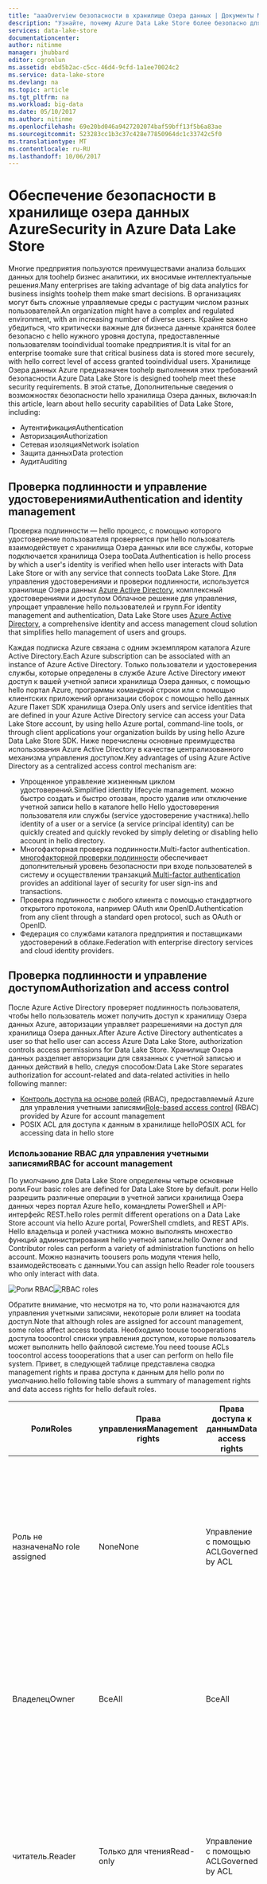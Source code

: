 ```yaml
---
title: "aaaOverview безопасности в хранилище Озера данных | Документы Microsoft"
description: "Узнайте, почему Azure Data Lake Store более безопасно для хранения больших данных"
services: data-lake-store
documentationcenter: 
author: nitinme
manager: jhubbard
editor: cgronlun
ms.assetid: ebd5b2ac-c5cc-46d4-9cfd-1a1ee70024c2
ms.service: data-lake-store
ms.devlang: na
ms.topic: article
ms.tgt_pltfrm: na
ms.workload: big-data
ms.date: 05/10/2017
ms.author: nitinme
ms.openlocfilehash: 69e20bd046a9427202074baf59bff13f5b6a83ae
ms.sourcegitcommit: 523283cc1b3c37c428e77850964dc1c33742c5f0
ms.translationtype: MT
ms.contentlocale: ru-RU
ms.lasthandoff: 10/06/2017
---
```

# <a name="security-in-azure-data-lake-store"></a><span data-ttu-id="78c8a-103">Обеспечение безопасности в хранилище озера данных Azure</span><span class="sxs-lookup"><span data-stu-id="78c8a-103">Security in Azure Data Lake Store</span></span>
<span data-ttu-id="78c8a-104">Многие предприятия пользуются преимуществами анализа больших данных для toohelp бизнес аналитики, их вносимые интеллектуальные решения.</span><span class="sxs-lookup"><span data-stu-id="78c8a-104">Many enterprises are taking advantage of big data analytics for business insights toohelp them make smart decisions.</span></span> <span data-ttu-id="78c8a-105">В организациях могут быть сложные управляемые среды с растущим числом разных пользователей.</span><span class="sxs-lookup"><span data-stu-id="78c8a-105">An organization might have a complex and regulated environment, with an increasing number of diverse users.</span></span> <span data-ttu-id="78c8a-106">Крайне важно убедиться, что критически важные для бизнеса данные хранятся более безопасно с hello нужного уровня доступа, предоставленные пользователям tooindividual toomake предприятия.</span><span class="sxs-lookup"><span data-stu-id="78c8a-106">It is vital for an enterprise toomake sure that critical business data is stored more securely, with hello correct level of access granted tooindividual users.</span></span> <span data-ttu-id="78c8a-107">Хранилище Озера данных Azure предназначен toohelp выполнения этих требований безопасности.</span><span class="sxs-lookup"><span data-stu-id="78c8a-107">Azure Data Lake Store is designed toohelp meet these security requirements.</span></span> <span data-ttu-id="78c8a-108">В этой статье, Дополнительные сведения о возможностях безопасности hello хранилища Озера данных, включая:</span><span class="sxs-lookup"><span data-stu-id="78c8a-108">In this article, learn about hello security capabilities of Data Lake Store, including:</span></span>

* <span data-ttu-id="78c8a-109">Аутентификация</span><span class="sxs-lookup"><span data-stu-id="78c8a-109">Authentication</span></span>
* <span data-ttu-id="78c8a-110">Авторизация</span><span class="sxs-lookup"><span data-stu-id="78c8a-110">Authorization</span></span>
* <span data-ttu-id="78c8a-111">Сетевая изоляция</span><span class="sxs-lookup"><span data-stu-id="78c8a-111">Network isolation</span></span>
* <span data-ttu-id="78c8a-112">Защита данных</span><span class="sxs-lookup"><span data-stu-id="78c8a-112">Data protection</span></span>
* <span data-ttu-id="78c8a-113">Аудит</span><span class="sxs-lookup"><span data-stu-id="78c8a-113">Auditing</span></span>

## <a name="authentication-and-identity-management"></a><span data-ttu-id="78c8a-114">Проверка подлинности и управление удостоверениями</span><span class="sxs-lookup"><span data-stu-id="78c8a-114">Authentication and identity management</span></span>
<span data-ttu-id="78c8a-115">Проверка подлинности — hello процесс, с помощью которого удостоверение пользователя проверяется при hello пользователь взаимодействует с хранилища Озера данных или все службы, которые подключается хранилища Озера tooData.</span><span class="sxs-lookup"><span data-stu-id="78c8a-115">Authentication is hello process by which a user's identity is verified when hello user interacts with Data Lake Store or with any service that connects tooData Lake Store.</span></span> <span data-ttu-id="78c8a-116">Для управления удостоверениями и проверки подлинности, используется хранилище Озера данных [Azure Active Directory](../active-directory/active-directory-whatis.md), комплексный удостоверениями и доступом Облачное решение для управления, упрощает управление hello пользователей и групп.</span><span class="sxs-lookup"><span data-stu-id="78c8a-116">For identity management and authentication, Data Lake Store uses [Azure Active Directory](../active-directory/active-directory-whatis.md), a comprehensive identity and access management cloud solution that simplifies hello management of users and groups.</span></span>

<span data-ttu-id="78c8a-117">Каждая подписка Azure связана с одним экземпляром каталога Azure Active Directory.</span><span class="sxs-lookup"><span data-stu-id="78c8a-117">Each Azure subscription can be associated with an instance of Azure Active Directory.</span></span> <span data-ttu-id="78c8a-118">Только пользователи и удостоверения службы, которые определены в службе Azure Active Directory имеют доступ к вашей учетной записи хранилища Озера данных, с помощью hello портал Azure, программы командной строки или с помощью клиентских приложений организации сборок с помощью hello данных Azure Пакет SDK хранилища Озера.</span><span class="sxs-lookup"><span data-stu-id="78c8a-118">Only users and service identities that are defined in your Azure Active Directory service can access your Data Lake Store account, by using hello Azure portal, command-line tools, or through client applications your organization builds by using hello Azure Data Lake Store SDK.</span></span> <span data-ttu-id="78c8a-119">Ниже перечислены основные преимущества использования Azure Active Directory в качестве централизованного механизма управления доступом.</span><span class="sxs-lookup"><span data-stu-id="78c8a-119">Key advantages of using Azure Active Directory as a centralized access control mechanism are:</span></span>

* <span data-ttu-id="78c8a-120">Упрощенное управление жизненным циклом удостоверений.</span><span class="sxs-lookup"><span data-stu-id="78c8a-120">Simplified identity lifecycle management.</span></span> <span data-ttu-id="78c8a-121">можно быстро создать и быстро отозван, просто удалив или отключение учетной записи hello в каталоге hello Hello удостоверения пользователя или службы (service удостоверение участника).</span><span class="sxs-lookup"><span data-stu-id="78c8a-121">hello identity of a user or a service (a service principal identity) can be quickly created and quickly revoked by simply deleting or disabling hello account in hello directory.</span></span>
* <span data-ttu-id="78c8a-122">Многофакторная проверка подлинности.</span><span class="sxs-lookup"><span data-stu-id="78c8a-122">Multi-factor authentication.</span></span> <span data-ttu-id="78c8a-123">[многофакторной проверки подлинности](../multi-factor-authentication/multi-factor-authentication.md) обеспечивает дополнительный уровень безопасности при входе пользователей в систему и осуществлении транзакций.</span><span class="sxs-lookup"><span data-stu-id="78c8a-123">[Multi-factor authentication](../multi-factor-authentication/multi-factor-authentication.md) provides an additional layer of security for user sign-ins and transactions.</span></span>
* <span data-ttu-id="78c8a-124">Проверка подлинности с любого клиента с помощью стандартного открытого протокола, например OAuth или OpenID.</span><span class="sxs-lookup"><span data-stu-id="78c8a-124">Authentication from any client through a standard open protocol, such as OAuth or OpenID.</span></span>
* <span data-ttu-id="78c8a-125">Федерация со службами каталога предприятия и поставщиками удостоверений в облаке.</span><span class="sxs-lookup"><span data-stu-id="78c8a-125">Federation with enterprise directory services and cloud identity providers.</span></span>

## <a name="authorization-and-access-control"></a><span data-ttu-id="78c8a-126">Проверка подлинности и управление доступом</span><span class="sxs-lookup"><span data-stu-id="78c8a-126">Authorization and access control</span></span>
<span data-ttu-id="78c8a-127">После Azure Active Directory проверяет подлинность пользователя, чтобы hello пользователь может получить доступ к хранилищу Озера данных Azure, авторизации управляет разрешениями на доступ для хранилища Озера данных.</span><span class="sxs-lookup"><span data-stu-id="78c8a-127">After Azure Active Directory authenticates a user so that hello user can access Azure Data Lake Store, authorization controls access permissions for Data Lake Store.</span></span> <span data-ttu-id="78c8a-128">Хранилище Озера данных разделяет авторизации для связанных с учетной записью и данных действий в hello, следуя способом:</span><span class="sxs-lookup"><span data-stu-id="78c8a-128">Data Lake Store separates authorization for account-related and data-related activities in hello following manner:</span></span>

* <span data-ttu-id="78c8a-129">[Контроль доступа на основе ролей](../active-directory/role-based-access-control-what-is.md) (RBAC), предоставляемый Azure для управления учетными записями</span><span class="sxs-lookup"><span data-stu-id="78c8a-129">[Role-based access control](../active-directory/role-based-access-control-what-is.md) (RBAC) provided by Azure for account management</span></span>
* <span data-ttu-id="78c8a-130">POSIX ACL для доступа к данным в хранилище hello</span><span class="sxs-lookup"><span data-stu-id="78c8a-130">POSIX ACL for accessing data in hello store</span></span>

### <a name="rbac-for-account-management"></a><span data-ttu-id="78c8a-131">Использование RBAC для управления учетными записями</span><span class="sxs-lookup"><span data-stu-id="78c8a-131">RBAC for account management</span></span>
<span data-ttu-id="78c8a-132">По умолчанию для Data Lake Store определены четыре основные роли.</span><span class="sxs-lookup"><span data-stu-id="78c8a-132">Four basic roles are defined for Data Lake Store by default.</span></span> <span data-ttu-id="78c8a-133">роли Hello разрешить различные операции в учетной записи хранилища Озера данных через портал Azure hello, командлеты PowerShell и API-интерфейс REST.</span><span class="sxs-lookup"><span data-stu-id="78c8a-133">hello roles permit different operations on a Data Lake Store account via hello Azure portal, PowerShell cmdlets, and REST APIs.</span></span> <span data-ttu-id="78c8a-134">Hello владельца и ролей участника можно выполнять множество функций администрирования hello учетной записи.</span><span class="sxs-lookup"><span data-stu-id="78c8a-134">hello Owner and Contributor roles can perform a variety of administration functions on hello account.</span></span> <span data-ttu-id="78c8a-135">Можно назначить toousers роль модуля чтения hello, взаимодействовать с данными.</span><span class="sxs-lookup"><span data-stu-id="78c8a-135">You can assign hello Reader role toousers who only interact with data.</span></span>

<span data-ttu-id="78c8a-136">![Роли RBAC](./media/data-lake-store-security-overview/rbac-roles.png "Роли RBAC")</span><span class="sxs-lookup"><span data-stu-id="78c8a-136">![RBAC roles](./media/data-lake-store-security-overview/rbac-roles.png "RBAC roles")</span></span>

<span data-ttu-id="78c8a-137">Обратите внимание, что несмотря на то, что роли назначаются для управления учетными записями, некоторые роли влияет на toodata доступ.</span><span class="sxs-lookup"><span data-stu-id="78c8a-137">Note that although roles are assigned for account management, some roles affect access toodata.</span></span> <span data-ttu-id="78c8a-138">Необходимо toouse toooperations доступа toocontrol списки управления доступом, которые пользователь может выполнить hello файловой системе.</span><span class="sxs-lookup"><span data-stu-id="78c8a-138">You need toouse ACLs toocontrol access toooperations that a user can perform on hello file system.</span></span> <span data-ttu-id="78c8a-139">Привет, в следующей таблице представлена сводка management rights и права доступа к данным для hello роли по умолчанию.</span><span class="sxs-lookup"><span data-stu-id="78c8a-139">hello following table shows a summary of management rights and data access rights for hello default roles.</span></span>

| <span data-ttu-id="78c8a-140">Роли</span><span class="sxs-lookup"><span data-stu-id="78c8a-140">Roles</span></span> | <span data-ttu-id="78c8a-141">Права управления</span><span class="sxs-lookup"><span data-stu-id="78c8a-141">Management rights</span></span> | <span data-ttu-id="78c8a-142">Права доступа к данным</span><span class="sxs-lookup"><span data-stu-id="78c8a-142">Data access rights</span></span> | <span data-ttu-id="78c8a-143">Пояснение</span><span class="sxs-lookup"><span data-stu-id="78c8a-143">Explanation</span></span> |
| --- | --- | --- | --- |
| <span data-ttu-id="78c8a-144">Роль не назначена</span><span class="sxs-lookup"><span data-stu-id="78c8a-144">No role assigned</span></span> |<span data-ttu-id="78c8a-145">None</span><span class="sxs-lookup"><span data-stu-id="78c8a-145">None</span></span> |<span data-ttu-id="78c8a-146">Управление с помощью ACL</span><span class="sxs-lookup"><span data-stu-id="78c8a-146">Governed by ACL</span></span> |<span data-ttu-id="78c8a-147">Hello пользователь не может использовать hello Azure portal или Azure PowerShell командлеты toobrowse хранилища Озера данных.</span><span class="sxs-lookup"><span data-stu-id="78c8a-147">hello user cannot use hello Azure portal or Azure PowerShell cmdlets toobrowse Data Lake Store.</span></span> <span data-ttu-id="78c8a-148">Hello пользователь может использовать средства командной строки.</span><span class="sxs-lookup"><span data-stu-id="78c8a-148">hello user can use command-line tools only.</span></span> |
| <span data-ttu-id="78c8a-149">Владелец</span><span class="sxs-lookup"><span data-stu-id="78c8a-149">Owner</span></span> |<span data-ttu-id="78c8a-150">Все</span><span class="sxs-lookup"><span data-stu-id="78c8a-150">All</span></span> |<span data-ttu-id="78c8a-151">Все</span><span class="sxs-lookup"><span data-stu-id="78c8a-151">All</span></span> |<span data-ttu-id="78c8a-152">роль владельца Hello — привилегированного пользователя.</span><span class="sxs-lookup"><span data-stu-id="78c8a-152">hello Owner role is a superuser.</span></span> <span data-ttu-id="78c8a-153">Эта роль, могут управлять всем и имеет полный доступ toodata.</span><span class="sxs-lookup"><span data-stu-id="78c8a-153">This role can manage everything and has full access toodata.</span></span> |
| <span data-ttu-id="78c8a-154">читатель.</span><span class="sxs-lookup"><span data-stu-id="78c8a-154">Reader</span></span> |<span data-ttu-id="78c8a-155">Только для чтения</span><span class="sxs-lookup"><span data-stu-id="78c8a-155">Read-only</span></span> |<span data-ttu-id="78c8a-156">Управление с помощью ACL</span><span class="sxs-lookup"><span data-stu-id="78c8a-156">Governed by ACL</span></span> |<span data-ttu-id="78c8a-157">роль модуля чтения Hello могут просматривать все относительно управления учетными записями, например, какие роли toowhich назначен пользователь.</span><span class="sxs-lookup"><span data-stu-id="78c8a-157">hello Reader role can view everything regarding account management, such as which user is assigned toowhich role.</span></span> <span data-ttu-id="78c8a-158">роль модуля чтения Hello вносить изменения.</span><span class="sxs-lookup"><span data-stu-id="78c8a-158">hello Reader role can't make any changes.</span></span> |
| <span data-ttu-id="78c8a-159">Участник</span><span class="sxs-lookup"><span data-stu-id="78c8a-159">Contributor</span></span> |<span data-ttu-id="78c8a-160">Все, кроме добавления и удаления ролей</span><span class="sxs-lookup"><span data-stu-id="78c8a-160">All except add and remove roles</span></span> |<span data-ttu-id="78c8a-161">Управление с помощью ACL</span><span class="sxs-lookup"><span data-stu-id="78c8a-161">Governed by ACL</span></span> |<span data-ttu-id="78c8a-162">роль участника Hello можно управлять некоторыми аспектами учетной записи, таких как развертывания и создание и Управление оповещениями.</span><span class="sxs-lookup"><span data-stu-id="78c8a-162">hello Contributor role can manage some aspects of an account, such as deployments and creating and managing alerts.</span></span> <span data-ttu-id="78c8a-163">роль участника Hello невозможно добавить или удалить роли.</span><span class="sxs-lookup"><span data-stu-id="78c8a-163">hello Contributor role cannot add or remove roles.</span></span> |
| <span data-ttu-id="78c8a-164">Администратор доступа пользователей</span><span class="sxs-lookup"><span data-stu-id="78c8a-164">User Access Administrator</span></span> |<span data-ttu-id="78c8a-165">Добавление и удаление ролей</span><span class="sxs-lookup"><span data-stu-id="78c8a-165">Add and remove roles</span></span> |<span data-ttu-id="78c8a-166">Управление с помощью ACL</span><span class="sxs-lookup"><span data-stu-id="78c8a-166">Governed by ACL</span></span> |<span data-ttu-id="78c8a-167">роли администратора пользователей доступ Hello можно управлять tooaccounts доступа пользователя.</span><span class="sxs-lookup"><span data-stu-id="78c8a-167">hello User Access Administrator role can manage user access tooaccounts.</span></span> |

<span data-ttu-id="78c8a-168">Инструкции см. в разделе [назначение пользователей или групп безопасности учетным записям хранилища Озера tooData](data-lake-store-secure-data.md#assign-users-or-security-groups-to-azure-data-lake-store-accounts).</span><span class="sxs-lookup"><span data-stu-id="78c8a-168">For instructions, see [Assign users or security groups tooData Lake Store accounts](data-lake-store-secure-data.md#assign-users-or-security-groups-to-azure-data-lake-store-accounts).</span></span>

### <a name="using-acls-for-operations-on-file-systems"></a><span data-ttu-id="78c8a-169">Использование списков управления доступом для операций в файловых системах</span><span class="sxs-lookup"><span data-stu-id="78c8a-169">Using ACLs for operations on file systems</span></span>
<span data-ttu-id="78c8a-170">Data Lake Store — это иерархическая файловая система (как распределенная файловая система Hadoop (HDFS)), которая поддерживает [списки управления доступом POSIX](https://hadoop.apache.org/docs/current/hadoop-project-dist/hadoop-hdfs/HdfsPermissionsGuide.html#ACLs_Access_Control_Lists).</span><span class="sxs-lookup"><span data-stu-id="78c8a-170">Data Lake Store is a hierarchical file system like Hadoop Distributed File System (HDFS), and it supports [POSIX ACLs](https://hadoop.apache.org/docs/current/hadoop-project-dist/hadoop-hdfs/HdfsPermissionsGuide.html#ACLs_Access_Control_Lists).</span></span> <span data-ttu-id="78c8a-171">Он управляет, чтение (r), запись (w) и выполнение (tooresources разрешения для роли владельца hello hello владельцев группы и для других пользователей и групп x).</span><span class="sxs-lookup"><span data-stu-id="78c8a-171">It controls read (r), write (w), and execute (x) permissions tooresources for hello Owner role, for hello Owners group, and for other users and groups.</span></span> <span data-ttu-id="78c8a-172">Списки управления доступом в hello данных Озера хранилища общедоступной предварительной версии (hello в текущем выпуске), можно включить hello корневой папки, вложенных папок и отдельных файлов.</span><span class="sxs-lookup"><span data-stu-id="78c8a-172">In hello Data Lake Store Public Preview (hello current release), ACLs can be enabled on hello root folder, on subfolders, and on individual files.</span></span> <span data-ttu-id="78c8a-173">Дополнительные сведения о принципе работы списков управления доступом в контексте Data Lake Store см. в статье [Контроль доступа в Azure Data Lake Store](data-lake-store-access-control.md).</span><span class="sxs-lookup"><span data-stu-id="78c8a-173">For more information on how ACLs work in context of Data Lake Store, see [Access control in Data Lake Store](data-lake-store-access-control.md).</span></span>

<span data-ttu-id="78c8a-174">Чтобы определять списки управления доступом для нескольких пользователей, рекомендуется использовать [группы безопасности](../active-directory/active-directory-accessmanagement-manage-groups.md).</span><span class="sxs-lookup"><span data-stu-id="78c8a-174">We recommend that you define ACLs for multiple users by using [security groups](../active-directory/active-directory-accessmanagement-manage-groups.md).</span></span> <span data-ttu-id="78c8a-175">Добавление группы безопасности tooa пользователей, а затем назначьте hello списки управления доступом для группы безопасности toothat файла или папки.</span><span class="sxs-lookup"><span data-stu-id="78c8a-175">Add users tooa security group, and then assign hello ACLs for a file or folder toothat security group.</span></span> <span data-ttu-id="78c8a-176">Это полезно при необходимости tooprovide настраиваемого доступа, так как являются ограниченные tooadding до девяти записей для настраиваемого доступа.</span><span class="sxs-lookup"><span data-stu-id="78c8a-176">This is useful when you want tooprovide custom access, because you are limited tooadding a maximum of nine entries for custom access.</span></span> <span data-ttu-id="78c8a-177">Дополнительные сведения об как toobetter защиты данных, хранящихся в хранилище Озера данных с помощью групп безопасности Azure Active Directory см. в разделе [назначение пользователей или группы безопасности как toohello списки управления доступом файловой системы для хранилища Озера данных Azure](data-lake-store-secure-data.md#filepermissions).</span><span class="sxs-lookup"><span data-stu-id="78c8a-177">For more information about how toobetter secure data stored in Data Lake Store by using Azure Active Directory security groups, see [Assign users or security group as ACLs toohello Azure Data Lake Store file system](data-lake-store-secure-data.md#filepermissions).</span></span>

<span data-ttu-id="78c8a-178">![Перечисление стандартных и пользовательских сценариев доступа](./media/data-lake-store-security-overview/adl.acl.2.png "Перечисление стандартных и пользовательских сценариев доступа")</span><span class="sxs-lookup"><span data-stu-id="78c8a-178">![List standard and custom access](./media/data-lake-store-security-overview/adl.acl.2.png "List standard and custom access")</span></span>

## <a name="network-isolation"></a><span data-ttu-id="78c8a-179">Сетевая изоляция</span><span class="sxs-lookup"><span data-stu-id="78c8a-179">Network isolation</span></span>
<span data-ttu-id="78c8a-180">Доступ к данным хранилища Озера данных используйте toohelp управления tooyour хранения на уровне сети hello.</span><span class="sxs-lookup"><span data-stu-id="78c8a-180">Use Data Lake Store toohelp control access tooyour data store at hello network level.</span></span> <span data-ttu-id="78c8a-181">Вы можете настроить брандмауэры и определить диапазон IP-адресов для доверенных клиентов.</span><span class="sxs-lookup"><span data-stu-id="78c8a-181">You can establish firewalls and define an IP address range for your trusted clients.</span></span> <span data-ttu-id="78c8a-182">Диапазон IP-адресов только клиенты, имеющие IP-адрес в диапазоне определенных hello позволяет подключить хранилище Озера tooData.</span><span class="sxs-lookup"><span data-stu-id="78c8a-182">With an IP address range, only clients that have an IP address within hello defined range can connect tooData Lake Store.</span></span>

<span data-ttu-id="78c8a-183">![Параметры брандмауэра и доступ по IP-адресу](./media/data-lake-store-security-overview/firewall-ip-access.png "Параметры брандмауэра и доступ по IP-адресу")</span><span class="sxs-lookup"><span data-stu-id="78c8a-183">![Firewall settings and IP access](./media/data-lake-store-security-overview/firewall-ip-access.png "Firewall settings and IP address")</span></span>

## <a name="data-protection"></a><span data-ttu-id="78c8a-184">Защита данных</span><span class="sxs-lookup"><span data-stu-id="78c8a-184">Data protection</span></span>
<span data-ttu-id="78c8a-185">Azure Data Lake Store защищает данные на протяжении всего жизненного цикла.</span><span class="sxs-lookup"><span data-stu-id="78c8a-185">Azure Data Lake Store protects your data throughout its life cycle.</span></span> <span data-ttu-id="78c8a-186">При передаче данных хранилище Озера данных использует hello стандартных Transport Layer Security (TLS) протокола toosecure данные по сети hello.</span><span class="sxs-lookup"><span data-stu-id="78c8a-186">For data in transit, Data Lake Store uses hello industry-standard Transport Layer Security (TLS) protocol toosecure data over hello network.</span></span>

<span data-ttu-id="78c8a-187">![Шифрование в Data Lake Store](./media/data-lake-store-security-overview/adls-encryption.png "Шифрование в Data Lake Store")</span><span class="sxs-lookup"><span data-stu-id="78c8a-187">![Encryption in Data Lake Store](./media/data-lake-store-security-overview/adls-encryption.png "Encryption in Data Lake Store")</span></span>

<span data-ttu-id="78c8a-188">Хранилище Озера данных также обеспечивает шифрование данных, которые хранятся в учетной записи hello.</span><span class="sxs-lookup"><span data-stu-id="78c8a-188">Data Lake Store also provides encryption for data that is stored in hello account.</span></span> <span data-ttu-id="78c8a-189">Можно выбрать toohave данные зашифрованы или согласие без шифрования.</span><span class="sxs-lookup"><span data-stu-id="78c8a-189">You can chose toohave your data encrypted or opt for no encryption.</span></span> <span data-ttu-id="78c8a-190">Если вы выбрали для шифрования, данные, хранящиеся в хранилище Озера данных — зашифрованный предыдущих toostoring на постоянные носителе.</span><span class="sxs-lookup"><span data-stu-id="78c8a-190">If you opt in for encryption, data stored in Data Lake Store is encrypted prior toostoring on persistent media.</span></span> <span data-ttu-id="78c8a-191">В этом случае хранилище Озера данных автоматически шифрует toopersisting предыдущих данных и расшифровывает tooretrieval предыдущих данных, поэтому абсолютно прозрачно toohello клиента, доступ к данным hello.</span><span class="sxs-lookup"><span data-stu-id="78c8a-191">In such a case, Data Lake Store automatically encrypts data prior toopersisting and decrypts data prior tooretrieval, so it is completely transparent toohello client accessing hello data.</span></span> <span data-ttu-id="78c8a-192">Нет изменений кода на hello данные tooencrypt и расшифровки на стороне клиента.</span><span class="sxs-lookup"><span data-stu-id="78c8a-192">There is no code change required on hello client side tooencrypt/decrypt data.</span></span>

<span data-ttu-id="78c8a-193">Для управления ключами хранилища Озера данных предоставляет два режима для управления ключей шифрования master (MEKs), которые необходимы для расшифровки любые данные, которые хранятся в хранилище Озера данных hello.</span><span class="sxs-lookup"><span data-stu-id="78c8a-193">For key management, Data Lake Store provides two modes for managing your master encryption keys (MEKs), which are required for decrypting any data that is stored in hello Data Lake Store.</span></span> <span data-ttu-id="78c8a-194">Можно либо воспользоваться хранилища Озера данных управлять hello MEKs, или выберите tooretain владения MEKs hello, с помощью учетной записи хранилища ключей Azure.</span><span class="sxs-lookup"><span data-stu-id="78c8a-194">You can either let Data Lake Store manage hello MEKs for you, or choose tooretain ownership of hello MEKs using your Azure Key Vault account.</span></span> <span data-ttu-id="78c8a-195">Укажите режим hello управления ключами во время при создании учетной записи хранилища Озера данных.</span><span class="sxs-lookup"><span data-stu-id="78c8a-195">You specify hello mode of key management while while creating a Data Lake Store account.</span></span> <span data-ttu-id="78c8a-196">Дополнительные сведения о том, как tooprovide связанные с шифрованием конфигурации в разделе [Приступая к работе с хранилища Озера данных Azure, с помощью портала Azure hello](data-lake-store-get-started-portal.md).</span><span class="sxs-lookup"><span data-stu-id="78c8a-196">For more information on how tooprovide encryption-related configuration, see [Get started with Azure Data Lake Store using hello Azure Portal](data-lake-store-get-started-portal.md).</span></span>

## <a name="auditing-and-diagnostic-logs"></a><span data-ttu-id="78c8a-197">Журналы аудита и диагностики</span><span class="sxs-lookup"><span data-stu-id="78c8a-197">Auditing and diagnostic logs</span></span>
<span data-ttu-id="78c8a-198">Действия, связанные с управлением учетными записями и данными, можно просматривать в журналах аудита или журналах диагностики.</span><span class="sxs-lookup"><span data-stu-id="78c8a-198">You can use auditing or diagnostic logs, depending on whether you are looking for logs for management-related activities or data-related activities.</span></span>

* <span data-ttu-id="78c8a-199">Действия, связанные с управления использовать API диспетчера ресурсов Azure и подключаемых через журналы аудита в hello портал Azure.</span><span class="sxs-lookup"><span data-stu-id="78c8a-199">Management-related activities use Azure Resource Manager APIs and are surfaced in hello Azure portal via audit logs.</span></span>
* <span data-ttu-id="78c8a-200">Действия, связанные с данным использовать API REST WebHDFS и отображаются в hello портал Azure через журналы диагностики.</span><span class="sxs-lookup"><span data-stu-id="78c8a-200">Data-related activities use WebHDFS REST APIs and are surfaced in hello Azure portal via diagnostic logs.</span></span>

### <a name="auditing-logs"></a><span data-ttu-id="78c8a-201">Журналы аудита</span><span class="sxs-lookup"><span data-stu-id="78c8a-201">Auditing logs</span></span>
<span data-ttu-id="78c8a-202">toocomply нормативные требования организации может потребоваться достаточно аудита, если ему необходимо toodig в определенных инцидентов.</span><span class="sxs-lookup"><span data-stu-id="78c8a-202">toocomply with regulations, an organization might require adequate audit trails if it needs toodig into specific incidents.</span></span> <span data-ttu-id="78c8a-203">В Data Lake Store реализована встроенная функция мониторинга и аудита, которая регистрирует все действия, связанные с управлением учетными записями.</span><span class="sxs-lookup"><span data-stu-id="78c8a-203">Data Lake Store has built-in monitoring and auditing, and it logs all account management activities.</span></span>

<span data-ttu-id="78c8a-204">Для аудита управления учетной записи, просмотрите и выберите hello столбцы, которые должны toolog.</span><span class="sxs-lookup"><span data-stu-id="78c8a-204">For account management audit trails, view and choose hello columns that you want toolog.</span></span> <span data-ttu-id="78c8a-205">Также можно экспортировать tooAzure журналы аудита хранилища.</span><span class="sxs-lookup"><span data-stu-id="78c8a-205">You also can export audit logs tooAzure Storage.</span></span>

<span data-ttu-id="78c8a-206">![Журналы аудита](./media/data-lake-store-security-overview/audit-logs.png "Журналы аудита")</span><span class="sxs-lookup"><span data-stu-id="78c8a-206">![Audit logs](./media/data-lake-store-security-overview/audit-logs.png "Audit logs")</span></span>

### <a name="diagnostic-logs"></a><span data-ttu-id="78c8a-207">Журналы диагностики</span><span class="sxs-lookup"><span data-stu-id="78c8a-207">Diagnostic logs</span></span>
<span data-ttu-id="78c8a-208">Можно задать журналы аудита доступа к данным в hello портал Azure (в параметрах диагностики) и создать учетную запись службы хранилища больших двоичных объектов Azure, где хранятся журналы hello.</span><span class="sxs-lookup"><span data-stu-id="78c8a-208">You can set data access audit trails in hello Azure portal (in Diagnostic Settings) and create an Azure Blob storage account where hello logs are stored.</span></span>

<span data-ttu-id="78c8a-209">![Журналы диагностики](./media/data-lake-store-security-overview/diagnostic-logs.png "Журналы диагностики")</span><span class="sxs-lookup"><span data-stu-id="78c8a-209">![Diagnostic logs](./media/data-lake-store-security-overview/diagnostic-logs.png "Diagnostic logs")</span></span>

<span data-ttu-id="78c8a-210">После настройки параметров диагностики для просмотра hello журналов на hello **журналы диагностики** вкладки.</span><span class="sxs-lookup"><span data-stu-id="78c8a-210">After you configure diagnostic settings, you can view hello logs on hello **Diagnostic Logs** tab.</span></span>

<span data-ttu-id="78c8a-211">Дополнительные сведения о работе с журналами диагностики в Azure Data Lake Store см. в статье [Доступ к журналам диагностики Azure Data Lake Store](data-lake-store-diagnostic-logs.md).</span><span class="sxs-lookup"><span data-stu-id="78c8a-211">For more information on working with diagnostic logs with Azure Data Lake Store, see [Access diagnostic logs for Data Lake Store](data-lake-store-diagnostic-logs.md).</span></span>

## <a name="summary"></a><span data-ttu-id="78c8a-212">Сводка</span><span class="sxs-lookup"><span data-stu-id="78c8a-212">Summary</span></span>
<span data-ttu-id="78c8a-213">Корпоративные клиенты требовать облачная платформа данных аналитики, безопасность и управляемость toouse.</span><span class="sxs-lookup"><span data-stu-id="78c8a-213">Enterprise customers demand a data analytics cloud platform that is secure and easy toouse.</span></span> <span data-ttu-id="78c8a-214">Хранилище Озера данных Azure предназначен toohelp справиться с описанными проблемами через управление удостоверениями и проверки подлинности с помощью интеграции Azure Active Directory, авторизации на основе ACL, сетевой изоляции, шифрование данных во время передачи и при хранении (ожидается в hello будущие) и аудита.</span><span class="sxs-lookup"><span data-stu-id="78c8a-214">Azure Data Lake Store is designed toohelp address these requirements through identity management and authentication via Azure Active Directory integration, ACL-based authorization, network isolation, data encryption in transit and at rest (coming in hello future), and auditing.</span></span>

<span data-ttu-id="78c8a-215">Если требуется toosee новые функции в хранилище Озера данных, отправьте нам сообщение в hello [UserVoice хранилища Озера данных форум](https://feedback.azure.com/forums/327234-data-lake).</span><span class="sxs-lookup"><span data-stu-id="78c8a-215">If you want toosee new features in Data Lake Store, send us your feedback in hello [Data Lake Store UserVoice forum](https://feedback.azure.com/forums/327234-data-lake).</span></span>

## <a name="see-also"></a><span data-ttu-id="78c8a-216">См. также</span><span class="sxs-lookup"><span data-stu-id="78c8a-216">See also</span></span>
* [<span data-ttu-id="78c8a-217">Обзор хранилища озера данных Azure</span><span class="sxs-lookup"><span data-stu-id="78c8a-217">Overview of Azure Data Lake Store</span></span>](data-lake-store-overview.md)
* [<span data-ttu-id="78c8a-218">Начало работы с Azure Data Lake Store с помощью портала Azure</span><span class="sxs-lookup"><span data-stu-id="78c8a-218">Get started with Data Lake Store</span></span>](data-lake-store-get-started-portal.md)
* [<span data-ttu-id="78c8a-219">Защита данных в хранилище озера данных</span><span class="sxs-lookup"><span data-stu-id="78c8a-219">Secure data in Data Lake Store</span></span>](data-lake-store-secure-data.md)

